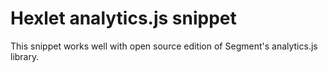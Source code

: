 # Hexlet analytics.js snippet

This snippet works well with open source edition of Segment's analytics.js library.